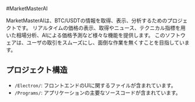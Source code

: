 #MarketMasterAI

MarketMasterAIは、BTC/USDTの情報を取得、表示、分析するためのプロジェクトです。
リアルタイムの価格の表示、取得やニュース、テクニカル指標を用いた相場分析、AIによる価格予測など様々な機能を提供します。
このソフトウェアは、ユーザの取引をスムーズにし、面倒な作業を無くすことを目指しています。

## プロジェクト構造

- `/Electron/`: フロントエンドのUIに関するファイルが含まれています。
- `/Programs/`: アプリケーションの主要なソースコードが含まれています。
